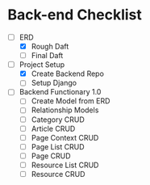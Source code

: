 # Back-end Checklist
- [ ] ERD 
  - [x] Rough Daft 
  - [ ] Final Daft

- [ ] Project Setup
  - [x] Create Backend Repo 
  - [ ] Setup Django

- [ ] Backend Functionary 1.0
  - [ ] Create Model from ERD
  - [ ] Relationship Models
  - [ ] Category CRUD
  - [ ] Article CRUD
  - [ ] Page Context CRUD
  - [ ] Page List CRUD
  - [ ] Page CRUD
  - [ ] Resource List CRUD
  - [ ] Resource CRUD
